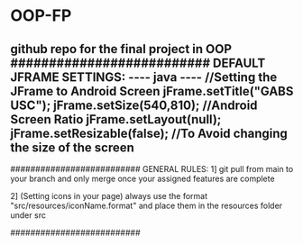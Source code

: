 # OOP-FP
github repo for the final project in OOP
##########################
DEFAULT JFRAME SETTINGS:
---- java ----
//Setting the JFrame to Android Screen
		jFrame.setTitle("GABS USC");
		jFrame.setSize(540,810); //Android Screen Ratio
		jFrame.setLayout(null);
		jFrame.setResizable(false); //To Avoid changing the size of the screen
--------------
##########################
GENERAL RULES:
1] git pull from main to your branch and only merge once your assigned features are complete

2] (Setting icons in your page) always use the format "src/resources/iconName.format" and place them in the resources folder under src

##########################
